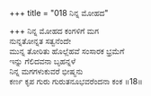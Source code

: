 +++
title = "018 ನಿನ್ನ ಮೋಹದ"

+++
ನಿನ್ನ ಮೋಹದ ಕಂಗಳಿಗೆ ಮಗ  
ನುನ್ನತೋನ್ನತ ಸತ್ವನೆಂದೇ  
ಮುನ್ನ ತೋರಿತು ಹೊಲ್ಲೆಹವೆ ಸಂಸಾರಕ ಭ್ರಮೆಗೆ  
ಇನ್ನು ಗೆಲಿದವನಾ ಬೃಹನ್ನಳೆ  
ನಿನ್ನ ಮಗಗಳುಕುವರೆ ಭೀಷ್ಮನು  
ಕರ್ಣ ಕೃಪ ಗುರು ಗುರುತನೂಭವರೆಂದನಾ ಕಂಕ      ॥18॥